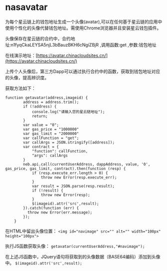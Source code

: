 # nasavatar
为每个星云链上的钱包地址生成一个头像(avatar),可以在任何基于星云链的应用中使用个性化的头像代替钱包地址。需使用Chrome浏览器并且安装星云钱包插件。

头像保存在星云链的合约中，合约地址:n1fyqCkaLEYSA5njL3bBauzBKH6cNgiZBjR ,调用函数:get ,参数:钱包地址

在线演示地址：[https://avatar.chinacloudsites.cn/](https://avatar.chinacloudsites.cn/)

上传个人头像后，第三方Dapp可以通过执行合约中的函数，获取到钱包地址对应的头像，提高辨识度。

获取方法如下：

	function getavatar(address,imageid) {
            address = address.trim();
            if (!address) {
                console.log("请输入您的星云链地址");
                return;
            }
            var value = "0";
            var gas_price = "1000000"
            var gas_limit = "2000000"
            var callFunction = "get";
            var callArgs = JSON.stringify([address]);
            var contract = {
                "function": callFunction,
                "args": callArgs
            }
            neb.api.call(currentUserAddress, dappAddress, value, '0', gas_price, gas_limit, contract).then(function (resp) {
                if (resp.execute_err.length > 0) {
                    throw new Error(resp.execute_err);
                }
                var result = JSON.parse(resp.result);
                if (!result) {
                    throw new Error(resp);
                }
                $(imageid).attr('src',result); 
            }).catch(function (err) {
              throw new Error(err.message);
            });
        }
        
在HTML中留出头像位置：
`<img id="navimage" src="" alt="" width="100px" height="100px">      `

执行JS函数获取头像：
`getavatar(currentUserAddress,"#navimage");`

在上述JS函数中，JQuery语句将获取到的头像数据（BASE64编码）添加到头像中。
`$(imageid).attr('src',result); `
